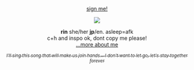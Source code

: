 <p align="center"><a href="https://www.yourworldoftext.com/~rinne/3">sign me!</a></p>

<p align="center">
    
    
<img src="https://files.catbox.moe/c2z5vw.gif">

</p>



<p align="center"><b>rin</b> she/her <b>jp</b>/en. asleep=afk
<br>c+h and inspo ok, dont copy me please!
    <br> <a href="https://github.com/megatensei/xtra">...more about me</a>
</p>    

 <p style="color: #a8a8a8" align="center">
<a href="https://youtu.be/QkG7tIGYgSw?si=WW4sWjqDQOLjGpE4">  <sub><i>I'll sing this song that will make us join hands...
 I don't want to let go, let's stay together forever</i></sub></a>
 </p>
